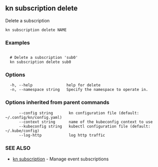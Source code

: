 ## kn subscription delete

Delete a subscription

```
kn subscription delete NAME
```

### Examples

```

  # Delete a subscription 'sub0'
  kn subscription delete sub0
```

### Options

```
  -h, --help               help for delete
  -n, --namespace string   Specify the namespace to operate in.
```

### Options inherited from parent commands

```
      --config string       kn configuration file (default: ~/.config/kn/config.yaml)
      --context string      name of the kubeconfig context to use
      --kubeconfig string   kubectl configuration file (default: ~/.kube/config)
      --log-http            log http traffic
```

### SEE ALSO

* [kn subscription](kn_subscription.md)	 - Manage event subscriptions

